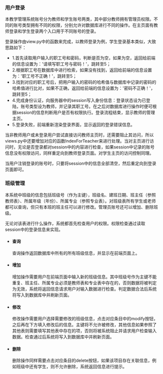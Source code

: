 ### 用户登录

本教学管理系统账号分为教师和学生账号两类，其中部分教师拥有管理员权限。不同的账号类型拥有不同的权限，分别允许对数据库进行不同的操作。在主页面有教师登录和学生登录两个入口用于不同账号的登录。

登录操作由view.py中的函数来完成，以教师登录为例，学生登录基本类似，大致思路如下：

* 1.首先读取用户输入的职工号和密码，判断是否为空，如果为空，返回给前端的信息设置为：'请填写职工号与密码！'，跳转至5；
* 2.根据职工号在数据库中进行检索，如果没有找到，返回给前端的信息设置为：'职工号不正确！'，跳转至5；
* 3.找到对应的职工号后，把用户输入的密码的哈希值与数据库中记录的密码的哈希值进行比对，如果不正确，返回给前端的信息设置为：'密码不正确！'，跳转至5；
* 4.完成身份认证，向服务器中的session写入身份信息：登录状态设为已登陆，账号类型设为教师，并记录其职工号。在之后对数据库进行操作时便可根据session的信息判断用户是否有权限执行。登录流程结束，显示教师的管理主页。
* 5.登录失败，前端重新渲染登录界面，显示返回的登录错误信息。

当非教师用户或未登录用户尝试直接访问教师主页时，还需要阻止其访问，所以views.py中还要增加对应的函数IndexForTeacher来进行处理。当对主页进行访问时，无论是否登录都对session中的内容进行检查，如果session中记录的账号信息没有权限访问，同样重定向到教师登录页面。对学生主页的访问控制同理。

当用户注销登录的账号时，只要将session中的信息全部清空，然后重定向到登录页面即可。

### 班级管理

本系统中班级的信息包括班级号（作为主键），班级名、建班日期、班主任（参照教师表）、所属年级（年份）、所属专业（参照专业表）。对班级表所有学生或老师都可以查询，但只有本班的班主任可以进行修改。管理员账号还可以增加、删除班级。

无论对该表进行什么操作，系统都首先检查用户的权限。权限检查通过读取session中的登录信息来实现。

* #### 查询

  查询操作返回数据库中所有的所有班级信息，并显示在前端页面上。

* #### 增加

  增加操作需要用户在前端页面中输入新的班级信息。其中班级号作为主键不能重复、班主任、所属专业必须是教师表和专业表中存在的，否则数据将被判定为无效，系统将返回信息请求用户对输入数据进行检查。判定数据合法后系统将写入到数据库中并刷新页面。

* #### 修改

  修改操作需要用户选择需要修改的班级信息，点击对应条目中的modify按钮，之后再在下方填入修改后的信息。主键将不允许被修改，其他信息如果参照了其他表则需要填写其他表中存在的项，否则将被系统阻止并请求用户检查输入数据。检查通过后系统将写入到数据库中并刷新页面。

* #### 删除

  删除操作同样需要点击对应条目的delete按钮，如果该项目存在关联信息，例如班级中还有学生，则不允许删除，系统返回信息进行提示。